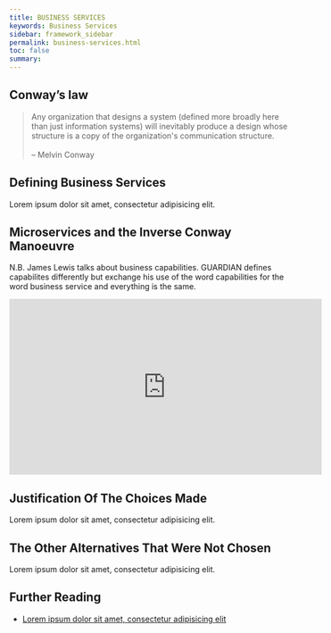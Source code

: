 ```yaml
---
title: BUSINESS SERVICES
keywords: Business Services
sidebar: framework_sidebar
permalink: business-services.html
toc: false
summary:
---
```


## Conway’s law
> Any organization that designs a system (defined more broadly here than just information systems) will inevitably produce a design whose structure is a copy of the organization's communication structure.  
> <br>– Melvin Conway

## Defining Business Services
Lorem ipsum dolor sit amet, consectetur adipisicing elit.

## Microservices and the Inverse Conway Manoeuvre
N.B. James Lewis talks about business capabilities. GUARDIAN defines capabilites differently but exchange his use of the word capabilities for the word business service and everything is the same.

<iframe width="560" height="315" src="https://www.youtube.com/embed/uicjqeZO690" frameborder="0" allowfullscreen></iframe>

## Justification Of The Choices Made
Lorem ipsum dolor sit amet, consectetur adipisicing elit.

## The Other Alternatives That Were Not Chosen
Lorem ipsum dolor sit amet, consectetur adipisicing elit.

## Further Reading
* [Lorem ipsum dolor sit amet, consectetur adipisicing elit]()
